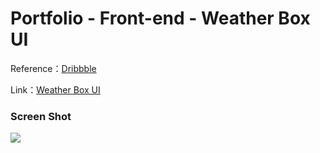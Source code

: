 # Portfolio - Front-end - Weather Box UI

Reference：[Dribbble](https://dribbble.com/shots/15208692-Weather-App)

Link：[Weather Box UI](https://maydayxi.github.io/Weather-Box-UI/)

### Screen Shot

<img src='https://i.imgur.com/8IuN2Lu.jpg'>
